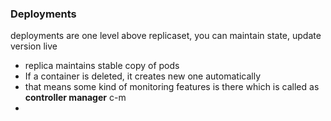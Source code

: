 ### Deployments
deployments are one level above replicaset, you can maintain state, update version live

- replica maintains stable copy of pods
- If a container is deleted, it creates new one automatically
- that means some kind of monitoring features is there which is called as **controller manager** c-m
- 